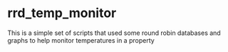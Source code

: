 # rrd_temp_monitor
This is a simple set of scripts that used some round robin databases and graphs to 
help monitor temperatures in a property
